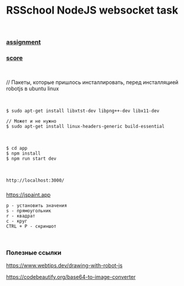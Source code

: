 # RSSchool NodeJS websocket task

<br/>

### [assignment](https://github.com/AlreadyBored/nodejs-assignments/blob/main/assignments/remote-control/assignment.md)

### [score](https://github.com/AlreadyBored/nodejs-assignments/blob/main/assignments/remote-control/score.md)

<br/>

// Пакеты, которые пришлось инсталлировать, перед инсталляцией robotjs в ubuntu linux

<br/>

```
$ sudo apt-get install libxtst-dev libpng++-dev libx11-dev

// Может и не нужно
$ sudo apt-get install linux-headers-generic build-essential
```

<br/>

```
$ cd app
$ npm install
$ npm run start dev
```

<br/>

```
http://localhost:3000/
```

###

https://jspaint.app

```
p - установить значения
s - прямоугольник
r - квадрат
c - круг
CTRL + P - скриншот
```

<br/>

### Полезные ссылки

https://www.webtips.dev/drawing-with-robot-js

https://codebeautify.org/base64-to-image-converter
